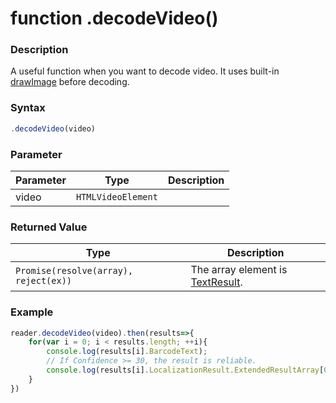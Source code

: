 # function .decodeVideo()

### Description

A useful function when you want to decode video. It uses built-in [drawImage](https://developer.mozilla.org/en-US/docs/Web/API/CanvasRenderingContext2D/drawImage) before decoding.

### Syntax

```js
.decodeVideo(video)
```

### Parameter

| Parameter | Type | Description |
| --- | --- | --- |
| video | `HTMLVideoElement` | |

### Returned Value

| Type | Description |
| --- | --- |
| `Promise(resolve(array), reject(ex))` | The array element is [TextResult](objectTextResult.md). |

### Example

```js
reader.decodeVideo(video).then(results=>{
    for(var i = 0; i < results.length; ++i){
        console.log(results[i].BarcodeText);
        // If Confidence >= 30, the result is reliable.
        console.log(results[i].LocalizationResult.ExtendedResultArray[0].Confidence);
    }
})
```